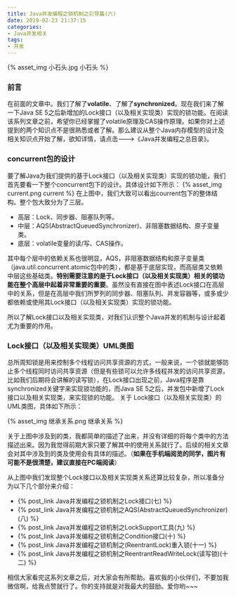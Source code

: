 ```yaml
---
title: Java并发编程之锁机制之引导篇(六)
date: 2019-02-23 21:37:15
categories:
- Java并发相关
tags: 
- 并发
---
```


{% asset_img 小石头.jpg 小石头 %}


### 前言
在前面的文章中。我们了解了**volatile**、了解了**synchronized**。现在我们来了解一下Java SE 5之后新增加的Lock接口（以及相关实现类）实现的锁功能。在阅读该系列文章之前，希望你已经掌握了volatile原理及CAS操作原理。如果你对上述提到的两个知识点不是很熟悉或者了解。那么建议从整个Java内存模型的设计及相关知识点开始了解，欲知详情，请点击--->《Java并发编程之总目录》。

### concurrent包的设计
要了解Java为我们提供的基于Lock接口（以及相关实现类）实现的锁功能，我们首先要看一下整个concurrent包下的设计。具体设计如下所示：
{% asset_img current.png current %}
在上图中，我们大致可以看出courrent包下的整体结构。整个包大致分为了三层。
- 高层：Lock、同步器、阻塞队列等。
- 中层：AQS(AbstractQueuedSynchronizer)、非阻塞数据结构、原子变量类。
- 底层：volatile变量的读/写、CAS操作。

其中每个层中的依赖关系也很明显，AQS，非阻塞数据结构和原子变量类（java.util.concurrent.atomic包中的类），都是基于底层实现，而高层类又依赖中层这些基础类。**特别需要注意的是于Lock接口（以及相关实现类）相关的锁功能在整个高层中起着非常重要的重要**。虽然没有直接在图中表述Lock接口在高层中的关系，但是在高层中我们所罗列的同步器、阻塞队列、并发容器等，或多或少都依赖或使用其Lock接口（以及相关实现类）实现的锁功能。

所以了解Lock接口以及相关实现类，对我们认识整个Java并发的机制与设计起着尤为重要的作用。

### Lock接口（以及相关实现类）UML类图
总所周知锁是用来控制多个线程访问共享资源的方式，一般来说，一个锁就能够防止多个线程同时访问共享资源（但是有些锁可以允许多线程并发的访问共享资源，比如我们后期将会讲解的读写锁），在Lock接口出现之前，Java程序是靠synchronized关键字来实现锁功能的，而Java SE 5之后，并发包中新增了Lock接口以及相关实现类，来实现锁的功能。
关于 Lock接口（以及相关实现类）的UML类图，具体如下所示：

{% asset_img 继承关系.png 继承关系 %}


关于上图中涉及到的类，我都简单的描述了出来，并没有详细的将每个类中的方法描述出来。因为我觉得前期大家只要了解其中的使用关系就行了。后续的相关文章会对其中涉及到的类及使用会有具体的描述。（**如果在手机端阅览的同学，图片有可能不是很清楚，建议直接在PC端阅读**）

从上图中我们发现整个Lock接口以及相关实现类关系还算比较复杂，所以准备分为以下几个部分来介绍：

- {% post_link Java并发编程之锁机制之Lock接口(七) %}
- {% post_link Java并发编程之锁机制之AQS(AbstractQueuedSynchronizer)(八) %}
- {% post_link Java并发编程之锁机制之LockSupport工具(九) %}
- {% post_link Java并发编程之锁机制之Condition接口(十) %}
- {% post_link Java并发编程之锁机制之(ReentrantLock)重入锁(十一) %}
- {% post_link Java并发编程之锁机制之ReentrantReadWriteLock(读写锁)(十二) %}

相信大家看完这系列文章之后，对大家会有所帮助。喜欢我的小伙伴们，不要加我微信啊，给我点赞就行了。你的支持就是对我最大的鼓励。爱你哟~~~
